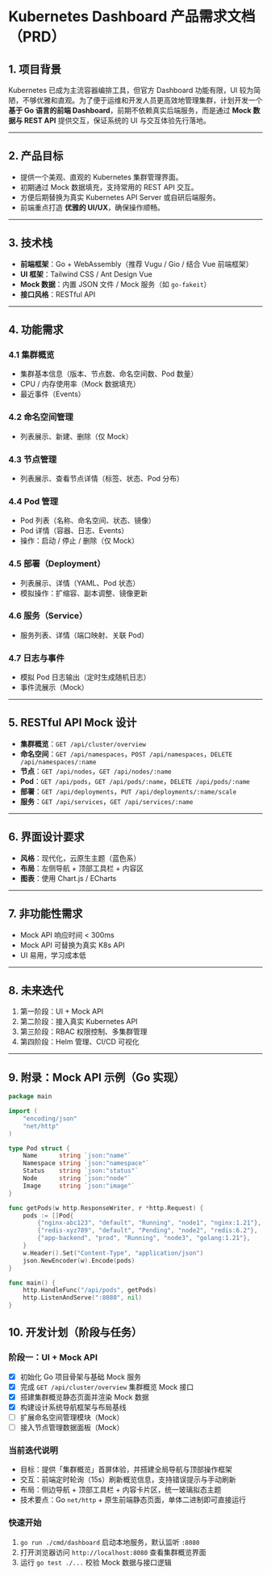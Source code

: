 # Kubernetes Dashboard 产品需求文档（PRD）

## 1. 项目背景
Kubernetes 已成为主流容器编排工具，但官方 Dashboard 功能有限，UI 较为简陋，不够优雅和直观。为了便于运维和开发人员更高效地管理集群，计划开发一个 **基于 Go 语言的前端 Dashboard**，前期不依赖真实后端服务，而是通过 **Mock 数据与 REST API** 提供交互，保证系统的 UI 与交互体验先行落地。

---

## 2. 产品目标
- 提供一个美观、直观的 Kubernetes 集群管理界面。  
- 初期通过 Mock 数据填充，支持常用的 REST API 交互。  
- 方便后期替换为真实 Kubernetes API Server 或自研后端服务。  
- 前端重点打造 **优雅的 UI/UX**，确保操作顺畅。  

---

## 3. 技术栈
- **前端框架**：Go + WebAssembly（推荐 Vugu / Gio / 结合 Vue 前端框架）  
- **UI 框架**：Tailwind CSS / Ant Design Vue  
- **Mock 数据**：内置 JSON 文件 / Mock 服务（如 `go-fakeit`）  
- **接口风格**：RESTful API  

---

## 4. 功能需求
### 4.1 集群概览
- 集群基本信息（版本、节点数、命名空间数、Pod 数量）  
- CPU / 内存使用率（Mock 数据填充）  
- 最近事件（Events）  

### 4.2 命名空间管理
- 列表展示、新建、删除（仅 Mock）  

### 4.3 节点管理
- 列表展示、查看节点详情（标签、状态、Pod 分布）  

### 4.4 Pod 管理
- Pod 列表（名称、命名空间、状态、镜像）  
- Pod 详情（容器、日志、Events）  
- 操作：启动 / 停止 / 删除（仅 Mock）  

### 4.5 部署（Deployment）
- 列表展示、详情（YAML、Pod 状态）  
- 模拟操作：扩缩容、副本调整、镜像更新  

### 4.6 服务（Service）
- 服务列表、详情（端口映射、关联 Pod）  

### 4.7 日志与事件
- 模拟 Pod 日志输出（定时生成随机日志）  
- 事件流展示（Mock）  

---

## 5. RESTful API Mock 设计
- **集群概览**：`GET /api/cluster/overview`  
- **命名空间**：`GET /api/namespaces`，`POST /api/namespaces`，`DELETE /api/namespaces/:name`  
- **节点**：`GET /api/nodes`，`GET /api/nodes/:name`  
- **Pod**：`GET /api/pods`，`GET /api/pods/:name`，`DELETE /api/pods/:name`  
- **部署**：`GET /api/deployments`，`PUT /api/deployments/:name/scale`  
- **服务**：`GET /api/services`，`GET /api/services/:name`  

---

## 6. 界面设计要求
- **风格**：现代化，云原生主题（蓝色系）  
- **布局**：左侧导航 + 顶部工具栏 + 内容区  
- **图表**：使用 Chart.js / ECharts  

---

## 7. 非功能性需求
- Mock API 响应时间 < 300ms  
- Mock API 可替换为真实 K8s API  
- UI 易用，学习成本低  

---

## 8. 未来迭代
1. 第一阶段：UI + Mock API  
2. 第二阶段：接入真实 Kubernetes API  
3. 第三阶段：RBAC 权限控制、多集群管理  
4. 第四阶段：Helm 管理、CI/CD 可视化  

---

## 9. 附录：Mock API 示例（Go 实现）

```go
package main

import (
    "encoding/json"
    "net/http"
)

type Pod struct {
    Name      string `json:"name"`
    Namespace string `json:"namespace"`
    Status    string `json:"status"`
    Node      string `json:"node"`
    Image     string `json:"image"`
}

func getPods(w http.ResponseWriter, r *http.Request) {
    pods := []Pod{
        {"nginx-abc123", "default", "Running", "node1", "nginx:1.21"},
        {"redis-xyz789", "default", "Pending", "node2", "redis:6.2"},
        {"app-backend", "prod", "Running", "node3", "golang:1.21"},
    }
    w.Header().Set("Content-Type", "application/json")
    json.NewEncoder(w).Encode(pods)
}

func main() {
    http.HandleFunc("/api/pods", getPods)
    http.ListenAndServe(":8080", nil)
}
```
## 10. 开发计划（阶段与任务）

### 阶段一：UI + Mock API
- [x] 初始化 Go 项目骨架与基础 Mock 服务
- [x] 完成 `GET /api/cluster/overview` 集群概览 Mock 接口
- [x] 搭建集群概览静态页面并渲染 Mock 数据
- [x] 构建设计系统导航框架与布局基线
- [ ] 扩展命名空间管理模块（Mock）
- [ ] 接入节点管理数据面板（Mock）

### 当前迭代说明
- 目标：提供「集群概览」首屏体验，并搭建全局导航与顶部操作框架
- 交互：前端定时轮询（15s）刷新概览信息，支持错误提示与手动刷新
- 布局：侧边导航 + 顶部工具栏 + 内容卡片区，统一玻璃拟态主题
- 技术要点：Go `net/http` + 原生前端静态页面，单体二进制即可直接运行

### 快速开始
1. `go run ./cmd/dashboard` 启动本地服务，默认监听 `:8080`
2. 打开浏览器访问 `http://localhost:8080` 查看集群概览界面
3. 运行 `go test ./...` 校验 Mock 数据与接口逻辑
